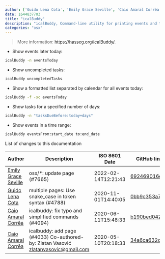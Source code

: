 ```yaml
---
author: ['Guido Lena Cota', 'Emily Grace Seville', 'Caio Amaral Corrêa']
date: 1644837703
title: "icalBuddy"
description: "icalBuddy, Command-line utility for printing events and tasks from the macOS calendar database."
categories: "osx"
---
```

> More information: <https://hasseg.org/icalBuddy/>.

- Show events later today:

```bash
icalBuddy -n eventsToday
```

- Show uncompleted tasks:

```bash
icalBuddy uncompletedTasks
```

- Show a formatted list separated by calendar for all events today:

```bash
icalBuddy -f -sc eventsToday
```

- Show tasks for a specified number of days:

```bash
icalBuddy -n "tasksDueBefore:today+days"
```

- Show events in a time range:

```bash
icalBuddy eventsFrom:start_date to:end_date
```
List of changes to this documentation


Author | Description | ISO 8601 Date | GitHub link
------|-----|-----|-----
[Emily Grace Seville](mailto:emilyseville7cf@gmail.com) | osx/*: update page (#7665) | 2022-02-14T12:21:43 | [692469016e62](https://github.com/tldr-pages/tldr/commit/692469016e62d4410ec92a8f29272e447046a0d2)
[Guido Lena Cota](mailto:guido.lenacota@gmail.com) | multiple pages: Use snake_case in token syntax (#4788) | 2020-11-01T14:40:05 | [0bb9c353a717](https://github.com/tldr-pages/tldr/commit/0bb9c353a717513283f8cda8493e5370ca47219a)
[Caio Amaral Corrêa](mailto:caiobep@me.com) | icalbuddy: fix typo and simplified commands (#4094) | 2020-06-11T15:48:33 | [b190bed0429c](https://github.com/tldr-pages/tldr/commit/b190bed0429c16503997ea5e322f5f3b6357fad9)
[Caio Amaral Corrêa](mailto:caiobep.dev@gmail.com) | icalbuddy: add page (#4033) Co-authored-by: Zlatan Vasović <zlatanvasovic@gmail.com> | 2020-05-10T20:18:33 | [34a6ca632cc4](https://github.com/tldr-pages/tldr/commit/34a6ca632cc4d6e846c0148e5c5a25892e6fa145)

